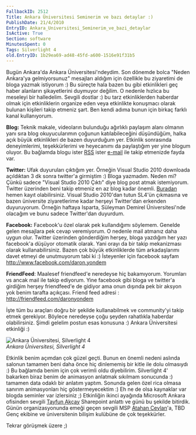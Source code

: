 ```yaml
---
FallbackID: 2512
Title: Ankara Üniversitesi Seminerim ve bazı detaylar :)
PublishDate: 21/4/2010
EntryID: Ankara_Universitesi_Seminerim_ve_bazi_detaylar
IsActive: True
Section: software
MinutesSpent: 0
Tags: Silverlight 4
old.EntryID: 1b29ea69-ad48-45fd-a600-1516e91f31b5
---
```

Bugün Ankara'da Ankara Üniversitesi'ndeydim. Son dönemde bolca "Neden
Ankara'ya gelmiyorsunuz" mesajları aldığım için özellikle bu ziyaretimi
de bloga yazmak istiyorum :) Bu süreçte hala bazen bu gibi etkinlikleri
geç haber alanların şikayetlerini duymuyor değilim. O nedenle hızlıca bu
meseleyi bir halledelim. Sevgili dostlar :) bu tarz etkinliklerden
haberdar olmak için etkinliklerin organize eden veya etkinlikte
konuşmacı olarak bulunan kişileri takip etmeniz şart. Ben kendi adıma
bunun için birkaç farklı kanal kullanıyorum.

**Blog:** Teknik makale, videoların bulunduğu ağırlıklı paylaşım alanı
olmanın yanı sıra blog okuyucularımın çoğunun katılabileceğini
düşündüğüm, halka açık büyük etkinlikleri de bazen duyurduğum yer.
Etkinlik sonrasında deneyimlerimi, teşekkürlerimi ve heyecanımı da
paylaştığım yer yine blogum oluyor. Bu bağlamda blogu ister
[RSS](http://feeds2.feedburner.com/daronyondem) ister
[e-mail](http://www.feedburner.com/fb/a/emailverifySubmit?feedId=1981693&loc=en_US)
ile takip etmenizde fayda var.

**Twitter:** Ufak duyuruları çıktığım yer. Örneğin Visual Studio 2010
downloada açıldıktan 3 dk sonra twitter'a girmiştim :) Bloga yazmadım.
Neden mi? Çünkü sadece "Visual Studio 2010 Çıktı" diye blog post atmak
istemiyorum. Twitter üzerinden beni takip etmeniz en az blog kadar
önemli. [Buradan](http://twitter.com/daronyondem) hemen kayıt
olabilirsiniz. Visual Studio 2010'dan tutun SL4'ün çıkmasına ve bazen
üniversite ziyaretlerime kadar herşeyi Twitter'dan erkenden duyuruyorum.
Örneğin haftaya Isparta, Süleyman Demirel Üniversitesi'nde olacağım ve
bunu sadece Twitter'dan duyurdum.

**Facebook:** Facebook'u özel olarak pek kullandığımı söylemem. Genelde
gelen mesajlara pek cevap veremiyorum. O nedenle mail atmanız daha uygun
olur. Twitter üzerinden gönderdiğim herşey, bloga yazdığım her yazı
facebook'a düşüyor otomatik olarak. Yani orayı da bir takip mekanizması
olarak kullanabilirsiniz. Bazen çok büyük etkinliklerde tüm
arkadaşlarımı davet etmeyi de unutmuyorum tabi ki :) İsteyenler için
facebook sayfam <http://www.facebook.com/daron.yondem>

**FriendFeed**: Maalesef friendfeed'e neredeyse hiç bakamıyorum.
Yorumları vs ancak mail ile takip ediyorum. Yine facebook gibi bloga ve
twitter'a girdiğim herşey friendfeed'e de gidiyor ama onun dışında pek
bir aksyon yok benim tarafta açıkçası. Friend feed adresi :
<http://friendfeed.com/daronyondem>

İşte tüm bu araçları doğru bir şekilde kullanabilmek ve community'yi
takip etmek gerekiyor. Böylece neredeyse çoğu şeyden rahatlıkla haberdar
olabilirsiniz. Şimdi gelelim postun esas konusuna :) Ankara Üniversitesi
etkinliği :)

![Ankara Üniversitesi, Silverlight
4](media/Ankara_Universitesi_Seminerim_ve_bazi_detaylar/20042010_1.jpg)\
*Ankara Üniversitesi, Silverlight 4*

Etkinlik benim açımdan çok güzel geçti. Bunun en önemli nedeni aslında
salonun tamamen beni daha önce hiç dinlememiş bir kitle ile dolu
olmasıydı :) Bu bağlamda benim için çok verimli oldu diyebilirim.
Silverlight 4' bakarken biraz benim de animasyon anlatmak sıkılmam
sonucunda :) tamamen data odaklı bir anlatım yaptım. Sonunda gelen özel
rica olmasa sanırım animasyonları hiç göstermeyecektim :) Eh ne de olsa
kaynaklar var blogda seminler var izlersiniz ;) Etkinliğin ikinci
ayağında Microsoft Ankara ofisinden sevgili [Tayfun
Akçay](http://www.tayfunakcay.com/) Sharepoint anlattı ve günü bu
şekilde bitirdik. Günün organizasyonunda emeği geçen sevgili MSP [Atahan
Ceylan](http://atahanceylan.blogspot.com/)'a, TBD Genç ekibine ve
üniversitenin bilişim kulübüne de çok teşekkürler.

Tekrar görüşmek üzere ;)


